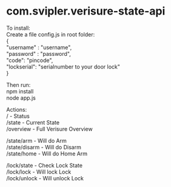 # com.svipler.verisure-state-api

To install:\
Create a file config.js in root folder:\
{\
    "username" : "username",\
    "password" : "password",\
    "code": "pincode",\
    "lockserial": "serialnumber to  your door lock"\
}

Then run:\
npm install\
node app.js


Actions:\
/ - Status\
/state - Current State\
/overview - Full Verisure Overview

/state/arm - Will do Arm\
/state/disarm - Will do Disarm\
/state/home - Will do Home Arm

/lock/state - Check Lock State\
/lock/lock - Will lock Lock\
/lock/unlock - Will unlock Lock

